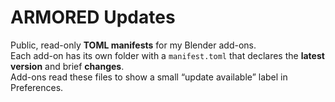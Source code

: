 # ARMORED Updates

Public, read-only **TOML manifests** for my Blender add-ons.  
Each add-on has its own folder with a `manifest.toml` that declares the **latest version** and brief **changes**.  
Add-ons read these files to show a small “update available” label in Preferences.
